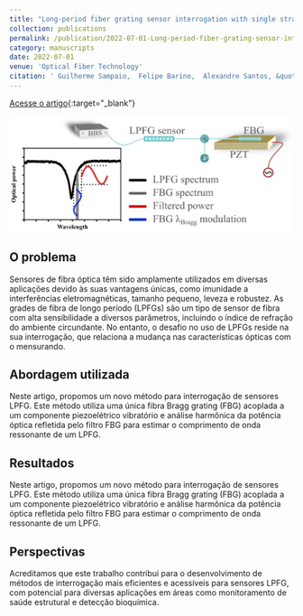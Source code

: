 ```yaml
---
title: "Long-period fiber grating sensor interrogation with single strain modulated FBG and harmonic analysis"
collection: publications
permalink: /publication/2022-07-01-Long-period-fiber-grating-sensor-interrogation-with-single-strain-modulated-FBG-and-harmonic-analysis
category: manuscripts
date: 2022-07-01
venue: 'Optical Fiber Technology'
citation: ' Guilherme Sampaio,  Felipe Barino,  Alexandre Santos, &quot;Long-period fiber grating sensor interrogation with single strain modulated FBG and harmonic analysis.&quot; Optical Fiber Technology, 2022.'
---
```


[Acesse o artigo](https://linkinghub.elsevier.com/retrieve/pii/S1068520022001237){:target="_blank"}

<img src="/images/graphical_abstract_lpg_interrogation_harmonic.png">

## O problema

Sensores de fibra óptica têm sido amplamente utilizados em diversas aplicações devido às suas vantagens únicas, como imunidade a interferências eletromagnéticas, tamanho pequeno, leveza e robustez. As grades de fibra de longo período (LPFGs) são um tipo de sensor de fibra com alta sensibilidade a diversos parâmetros, incluindo o índice de refração do ambiente circundante. No entanto, o desafio no uso de LPFGs reside na sua interrogação, que relaciona a mudança nas características ópticas com o mensurando.

## Abordagem utilizada

Neste artigo, propomos um novo método para interrogação de sensores LPFG. Este método utiliza uma única fibra Bragg grating (FBG) acoplada a um componente piezoelétrico vibratório e análise harmônica da potência óptica refletida pelo filtro FBG para estimar o comprimento de onda ressonante de um LPFG.

## Resultados

Neste artigo, propomos um novo método para interrogação de sensores LPFG. Este método utiliza uma única fibra Bragg grating (FBG) acoplada a um componente piezoelétrico vibratório e análise harmônica da potência óptica refletida pelo filtro FBG para estimar o comprimento de onda ressonante de um LPFG.

## Perspectivas

Acreditamos que este trabalho contribui para o desenvolvimento de métodos de interrogação mais eficientes e acessíveis para sensores LPFG, com potencial para diversas aplicações em áreas como monitoramento de saúde estrutural e detecção bioquímica.

